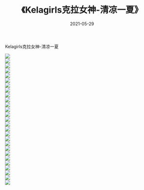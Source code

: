 ﻿---
layout: post
title:  《Kelagirls克拉女神-清凉一夏》
date:   2021-05-29
img: http://img.660000.xyz/Sharelink/网络美图/2021/Kelagirls克拉女神-清凉一夏/000.jpg
categories: [美女, 清纯, 唯美]
---

Kelagirls克拉女神-清凉一夏

  ![](http://img.660000.xyz/Sharelink/网络美图/2021/Kelagirls克拉女神-清凉一夏/001.jpg) <br> ![](http://img.660000.xyz/Sharelink/网络美图/2021/Kelagirls克拉女神-清凉一夏/002.jpg) <br> ![](http://img.660000.xyz/Sharelink/网络美图/2021/Kelagirls克拉女神-清凉一夏/003.jpg) <br> ![](http://img.660000.xyz/Sharelink/网络美图/2021/Kelagirls克拉女神-清凉一夏/004.jpg) <br> ![](http://img.660000.xyz/Sharelink/网络美图/2021/Kelagirls克拉女神-清凉一夏/005.jpg) <br> ![](http://img.660000.xyz/Sharelink/网络美图/2021/Kelagirls克拉女神-清凉一夏/006.jpg) <br> ![](http://img.660000.xyz/Sharelink/网络美图/2021/Kelagirls克拉女神-清凉一夏/007.jpg) <br> ![](http://img.660000.xyz/Sharelink/网络美图/2021/Kelagirls克拉女神-清凉一夏/008.jpg) <br> ![](http://img.660000.xyz/Sharelink/网络美图/2021/Kelagirls克拉女神-清凉一夏/009.jpg) <br> ![](http://img.660000.xyz/Sharelink/网络美图/2021/Kelagirls克拉女神-清凉一夏/010.jpg) <br> ![](http://img.660000.xyz/Sharelink/网络美图/2021/Kelagirls克拉女神-清凉一夏/011.jpg) <br> ![](http://img.660000.xyz/Sharelink/网络美图/2021/Kelagirls克拉女神-清凉一夏/012.jpg) <br> ![](http://img.660000.xyz/Sharelink/网络美图/2021/Kelagirls克拉女神-清凉一夏/013.jpg) <br> ![](http://img.660000.xyz/Sharelink/网络美图/2021/Kelagirls克拉女神-清凉一夏/014.jpg) <br> ![](http://img.660000.xyz/Sharelink/网络美图/2021/Kelagirls克拉女神-清凉一夏/015.jpg) <br> ![](http://img.660000.xyz/Sharelink/网络美图/2021/Kelagirls克拉女神-清凉一夏/016.jpg) <br> ![](http://img.660000.xyz/Sharelink/网络美图/2021/Kelagirls克拉女神-清凉一夏/017.jpg) <br> ![](http://img.660000.xyz/Sharelink/网络美图/2021/Kelagirls克拉女神-清凉一夏/018.jpg) <br> ![](http://img.660000.xyz/Sharelink/网络美图/2021/Kelagirls克拉女神-清凉一夏/019.jpg) <br> ![](http://img.660000.xyz/Sharelink/网络美图/2021/Kelagirls克拉女神-清凉一夏/020.jpg) <br> ![](http://img.660000.xyz/Sharelink/网络美图/2021/Kelagirls克拉女神-清凉一夏/021.jpg) <br> ![](http://img.660000.xyz/Sharelink/网络美图/2021/Kelagirls克拉女神-清凉一夏/022.jpg) <br> ![](http://img.660000.xyz/Sharelink/网络美图/2021/Kelagirls克拉女神-清凉一夏/023.jpg) <br> ![](http://img.660000.xyz/Sharelink/网络美图/2021/Kelagirls克拉女神-清凉一夏/024.jpg) <br> ![](http://img.660000.xyz/Sharelink/网络美图/2021/Kelagirls克拉女神-清凉一夏/025.jpg) <br> ![](http://img.660000.xyz/Sharelink/网络美图/2021/Kelagirls克拉女神-清凉一夏/026.jpg) <br> ![](http://img.660000.xyz/Sharelink/网络美图/2021/Kelagirls克拉女神-清凉一夏/027.jpg) <br>